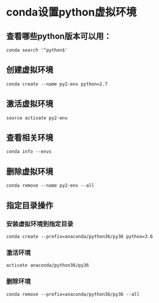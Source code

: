 # conda设置python虚拟环境

## 查看哪些python版本可以用：

```
conda search '^python$'
```

## 创建虚拟环境

```
conda create --name py2-env python=2.7
```

## 激活虚拟环境

```
source activate py2-env
```

## 查看相关环境

```
conda info --envs
```

## 删除虚拟环境

```
conda remove --name py2-env --all
```

## 指定目录操作

### 安装虚拟环境到指定目录

```
conda create --prefix=anaconda/python36/py36 python=3.6
```

### 激活环境

```
activate anaconda/python36/py36 
```

### 删除环境

```
conda remove --prefix=anaconda/python36/py36 --all
```